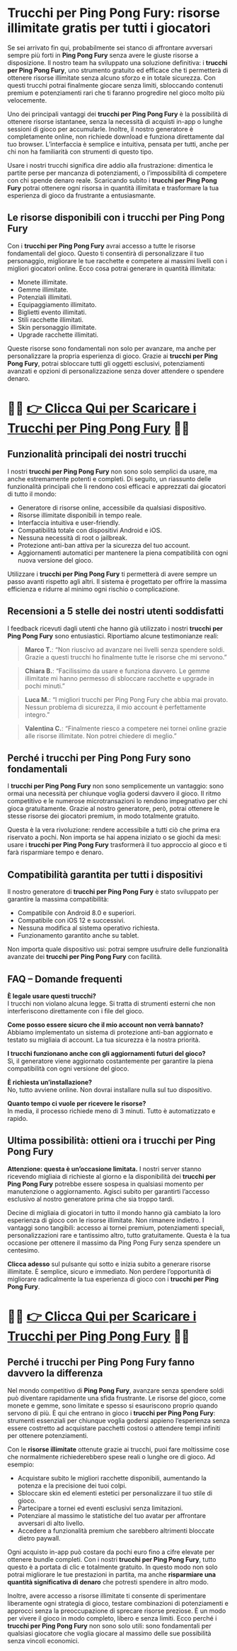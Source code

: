 <h1>Trucchi per Ping Pong Fury: risorse illimitate gratis per tutti i giocatori</h1>

<p>Se sei arrivato fin qui, probabilmente sei stanco di affrontare avversari sempre più forti in <strong>Ping Pong Fury</strong> senza avere le giuste risorse a disposizione. Il nostro team ha sviluppato una soluzione definitiva: i <strong>trucchi per Ping Pong Fury</strong>, uno strumento gratuito ed efficace che ti permetterà di ottenere risorse illimitate senza alcuno sforzo e in totale sicurezza. Con questi trucchi potrai finalmente giocare senza limiti, sbloccando contenuti premium e potenziamenti rari che ti faranno progredire nel gioco molto più velocemente.</p>

<p>Uno dei principali vantaggi dei <strong>trucchi per Ping Pong Fury</strong> è la possibilità di ottenere risorse istantanee, senza la necessità di acquisti in-app o lunghe sessioni di gioco per accumularle. Inoltre, il nostro generatore è completamente online, non richiede download e funziona direttamente dal tuo browser. L’interfaccia è semplice e intuitiva, pensata per tutti, anche per chi non ha familiarità con strumenti di questo tipo.</p>

<p>Usare i nostri trucchi significa dire addio alla frustrazione: dimentica le partite perse per mancanza di potenziamenti, o l’impossibilità di competere con chi spende denaro reale. Scaricando subito i <strong>trucchi per Ping Pong Fury</strong> potrai ottenere ogni risorsa in quantità illimitata e trasformare la tua esperienza di gioco da frustrante a entusiasmante.</p>

<h2>Le risorse disponibili con i trucchi per Ping Pong Fury</h2>

<p>Con i <strong>trucchi per Ping Pong Fury</strong> avrai accesso a tutte le risorse fondamentali del gioco. Questo ti consentirà di personalizzare il tuo personaggio, migliorare le tue racchette e competere ai massimi livelli con i migliori giocatori online. Ecco cosa potrai generare in quantità illimitata:</p>

<ul>
  <li>Monete illimitate.</li>
  <li>Gemme illimitate.</li>
  <li>Potenziali illimitati.</li>
  <li>Equipaggiamento illimitato.</li>
  <li>Biglietti evento illimitati.</li>
  <li>Stili racchette illimitati.</li>
  <li>Skin personaggio illimitate.</li>
  <li>Upgrade racchette illimitati.</li>
</ul>

<p>Queste risorse sono fondamentali non solo per avanzare, ma anche per personalizzare la propria esperienza di gioco. Grazie ai <strong>trucchi per Ping Pong Fury</strong>, potrai sbloccare tutti gli oggetti esclusivi, potenziamenti avanzati e opzioni di personalizzazione senza dover attendere o spendere denaro.</p>

# 🔴🔴 **[👉 Clicca Qui per Scaricare i Trucchi per Ping Pong Fury](https://tinyurl.com/ToccaSubito)** 🔴🔴

<h2>Funzionalità principali dei nostri trucchi</h2>

<p>I nostri <strong>trucchi per Ping Pong Fury</strong> non sono solo semplici da usare, ma anche estremamente potenti e completi. Di seguito, un riassunto delle funzionalità principali che li rendono così efficaci e apprezzati dai giocatori di tutto il mondo:</p>

<ul>
  <li>Generatore di risorse online, accessibile da qualsiasi dispositivo.</li>
  <li>Risorse illimitate disponibili in tempo reale.</li>
  <li>Interfaccia intuitiva e user-friendly.</li>
  <li>Compatibilità totale con dispositivi Android e iOS.</li>
  <li>Nessuna necessità di root o jailbreak.</li>
  <li>Protezione anti-ban attiva per la sicurezza del tuo account.</li>
  <li>Aggiornamenti automatici per mantenere la piena compatibilità con ogni nuova versione del gioco.</li>
</ul>

<p>Utilizzare i <strong>trucchi per Ping Pong Fury</strong> ti permetterà di avere sempre un passo avanti rispetto agli altri. Il sistema è progettato per offrire la massima efficienza e ridurre al minimo ogni rischio o complicazione.</p>

<h2>Recensioni a 5 stelle dei nostri utenti soddisfatti</h2>

<p>I feedback ricevuti dagli utenti che hanno già utilizzato i nostri <strong>trucchi per Ping Pong Fury</strong> sono entusiastici. Riportiamo alcune testimonianze reali:</p>

<blockquote>
<p><strong>Marco T.</strong>: “Non riuscivo ad avanzare nei livelli senza spendere soldi. Grazie a questi trucchi ho finalmente tutte le risorse che mi servono.”</p>
</blockquote>

<blockquote>
<p><strong>Chiara B.</strong>: “Facilissimo da usare e funziona davvero. Le gemme illimitate mi hanno permesso di sbloccare racchette e upgrade in pochi minuti.”</p>
</blockquote>

<blockquote>
<p><strong>Luca M.</strong>: “I migliori trucchi per Ping Pong Fury che abbia mai provato. Nessun problema di sicurezza, il mio account è perfettamente integro.”</p>
</blockquote>

<blockquote>
<p><strong>Valentina C.</strong>: “Finalmente riesco a competere nei tornei online grazie alle risorse illimitate. Non potrei chiedere di meglio.”</p>
</blockquote>

<h2>Perché i trucchi per Ping Pong Fury sono fondamentali</h2>

<p>I <strong>trucchi per Ping Pong Fury</strong> non sono semplicemente un vantaggio: sono ormai una necessità per chiunque voglia godersi davvero il gioco. Il ritmo competitivo e le numerose microtransazioni lo rendono impegnativo per chi gioca gratuitamente. Grazie al nostro generatore, però, potrai ottenere le stesse risorse dei giocatori premium, in modo totalmente gratuito.</p>

<p>Questa è la vera rivoluzione: rendere accessibile a tutti ciò che prima era riservato a pochi. Non importa se hai appena iniziato o se giochi da mesi: usare i <strong>trucchi per Ping Pong Fury</strong> trasformerà il tuo approccio al gioco e ti farà risparmiare tempo e denaro.</p>

<h2>Compatibilità garantita per tutti i dispositivi</h2>

<p>Il nostro generatore di <strong>trucchi per Ping Pong Fury</strong> è stato sviluppato per garantire la massima compatibilità:</p>

<ul>
  <li>Compatibile con Android 8.0 e superiori.</li>
  <li>Compatibile con iOS 12 e successivi.</li>
  <li>Nessuna modifica al sistema operativo richiesta.</li>
  <li>Funzionamento garantito anche su tablet.</li>
</ul>

<p>Non importa quale dispositivo usi: potrai sempre usufruire delle funzionalità avanzate dei <strong>trucchi per Ping Pong Fury</strong> con facilità.</p>

<h2>FAQ – Domande frequenti</h2>

<p><strong>È legale usare questi trucchi?</strong><br>
I trucchi non violano alcuna legge. Si tratta di strumenti esterni che non interferiscono direttamente con i file del gioco.</p>

<p><strong>Come posso essere sicuro che il mio account non verrà bannato?</strong><br>
Abbiamo implementato un sistema di protezione anti-ban aggiornato e testato su migliaia di account. La tua sicurezza è la nostra priorità.</p>

<p><strong>I trucchi funzionano anche con gli aggiornamenti futuri del gioco?</strong><br>
Sì, il generatore viene aggiornato costantemente per garantire la piena compatibilità con ogni versione del gioco.</p>

<p><strong>È richiesta un’installazione?</strong><br>
No, tutto avviene online. Non dovrai installare nulla sul tuo dispositivo.</p>

<p><strong>Quanto tempo ci vuole per ricevere le risorse?</strong><br>
In media, il processo richiede meno di 3 minuti. Tutto è automatizzato e rapido.</p>

<h2>Ultima possibilità: ottieni ora i trucchi per Ping Pong Fury</h2>

<p><strong>Attenzione: questa è un’occasione limitata.</strong> I nostri server stanno ricevendo migliaia di richieste al giorno e la disponibilità dei <strong>trucchi per Ping Pong Fury</strong> potrebbe essere sospesa in qualsiasi momento per manutenzione o aggiornamento. Agisci subito per garantirti l’accesso esclusivo al nostro generatore prima che sia troppo tardi.</p>

<p>Decine di migliaia di giocatori in tutto il mondo hanno già cambiato la loro esperienza di gioco con le risorse illimitate. Non rimanere indietro. I vantaggi sono tangibili: accesso ai tornei premium, potenziamenti speciali, personalizzazioni rare e tantissimo altro, tutto gratuitamente. Questa è la tua occasione per ottenere il massimo da Ping Pong Fury senza spendere un centesimo.</p>

<p><strong>Clicca adesso</strong> sul pulsante qui sotto e inizia subito a generare risorse illimitate. È semplice, sicuro e immediato. Non perdere l’opportunità di migliorare radicalmente la tua esperienza di gioco con i <strong>trucchi per Ping Pong Fury</strong>.</p>

# 🔴🔴 **[👉 Clicca Qui per Scaricare i Trucchi per Ping Pong Fury](https://tinyurl.com/ToccaSubito)** 🔴🔴

<h2>Perché i trucchi per Ping Pong Fury fanno davvero la differenza</h2>

<p>Nel mondo competitivo di <strong>Ping Pong Fury</strong>, avanzare senza spendere soldi può diventare rapidamente una sfida frustrante. Le risorse del gioco, come monete e gemme, sono limitate e spesso si esauriscono proprio quando servono di più. È qui che entrano in gioco i <strong>trucchi per Ping Pong Fury</strong>: strumenti essenziali per chiunque voglia godersi appieno l’esperienza senza essere costretto ad acquistare pacchetti costosi o attendere tempi infiniti per ottenere potenziamenti.</p>

<p>Con le <strong>risorse illimitate</strong> ottenute grazie ai trucchi, puoi fare moltissime cose che normalmente richiederebbero spese reali o lunghe ore di gioco. Ad esempio:</p>

<ul>
  <li>Acquistare subito le migliori racchette disponibili, aumentando la potenza e la precisione dei tuoi colpi.</li>
  <li>Sbloccare skin ed elementi estetici per personalizzare il tuo stile di gioco.</li>
  <li>Partecipare a tornei ed eventi esclusivi senza limitazioni.</li>
  <li>Potenziare al massimo le statistiche del tuo avatar per affrontare avversari di alto livello.</li>
  <li>Accedere a funzionalità premium che sarebbero altrimenti bloccate dietro paywall.</li>
</ul>

<p>Ogni acquisto in-app può costare da pochi euro fino a cifre elevate per ottenere bundle completi. Con i nostri <strong>trucchi per Ping Pong Fury</strong>, tutto questo è a portata di clic e totalmente gratuito. In questo modo non solo potrai migliorare le tue prestazioni in partita, ma anche <strong>risparmiare una quantità significativa di denaro</strong> che potresti spendere in altro modo.</p>

<p>Inoltre, avere accesso a risorse illimitate ti consente di sperimentare liberamente ogni strategia di gioco, testare combinazioni di potenziamenti e approcci senza la preoccupazione di sprecare risorse preziose. È un modo per vivere il gioco in modo completo, libero e senza limiti. Ecco perché i <strong>trucchi per Ping Pong Fury</strong> non sono solo utili: sono fondamentali per qualsiasi giocatore che voglia giocare al massimo delle sue possibilità senza vincoli economici.</p>
